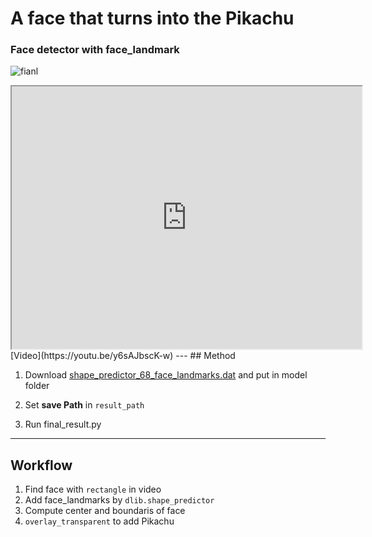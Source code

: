 # A face that turns into the Pikachu

### Face detector with face_landmark

![fianl](https://user-images.githubusercontent.com/71427403/104696147-2afb1e80-5751-11eb-8ae1-85d21b9d0567.png)

<iframe width="560" height="420" src="https://youtu.be/y6sAJbscK-w?color=white&theme=light"></iframe>
[Video](https://youtu.be/y6sAJbscK-w)
---
## Method

1. Download [shape_predictor_68_face_landmarks.dat](https://github.com/davisking/dlib-models/blob/master/shape_predictor_68_face_landmarks.dat.bz2) and put in model folder

2. Set **save Path** in ```result_path```

3. Run final_result.py

---
## Workflow

1. Find face with ```rectangle``` in video   
2. Add face_landmarks by ```dlib.shape_predictor```   
3. Compute center and boundaris of face   
4. ```overlay_transparent``` to add Pikachu   

